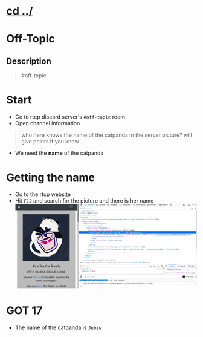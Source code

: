# [cd ../](../../index.md)
# Off-Topic

## Description
> #off-topic

# Start
- Go to rtcp discord server's `#off-topic` room
- Open channel information  
> who here knows the name of the catpanda in the server picture? will give points if you know
- We need the **name** of the catpanda

# Getting the name
- Go to the [rtcp website](https://riceteacatpanda.wtf/)
- Hit `F12` and search for the picture and there is her name  
![name](name.png)  

# GOT 17
- The name of the catpanda is `Jubie`
